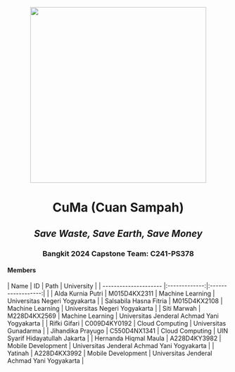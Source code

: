 <p align="center">
  <img align="center" width="400" src="/profile/img/...." />
</p>
<h1 align="center">CuMa (Cuan Sampah)</h1>
<h2 align="center"><em>Save Waste, Save Earth, Save Money</em></h2>

<h3 align="center">Bangkit 2024 Capstone Team: C241-PS378</h3>

#### Members
| Name                    | ID            | Path               |  University                                  |
| ---------------------   |:-------------:|:------------------:|                                              |
| Alda Kurnia Putri       | M015D4KX2311  | Machine Learning   | Universitas Negeri Yogyakarta                |
| Salsabila Hasna Fitria  | M015D4KX2108  | Machine Learning   | Universitas Negeri Yogyakarta                |
| Siti Marwah             | M228D4KX2569  |  Machine Learning  | Universitas Jenderal Achmad Yani Yogyakarta  |
| Rifki Gifari            | C009D4KY0192  | Cloud Computing    | Universitas Gunadarma                        |
| Jihandika Prayugo       | C550D4NX1341  | Cloud Computing    | UIN Syarif Hidayatullah Jakarta              |
| Hernanda Hiqmal Maula   | A228D4KY3982  | Mobile Development | Universitas Jenderal Achmad Yani Yogyakarta  |
| Yatinah                 | A228D4KX3992  | Mobile Development | Universitas Jenderal Achmad Yani Yogyakarta  |
